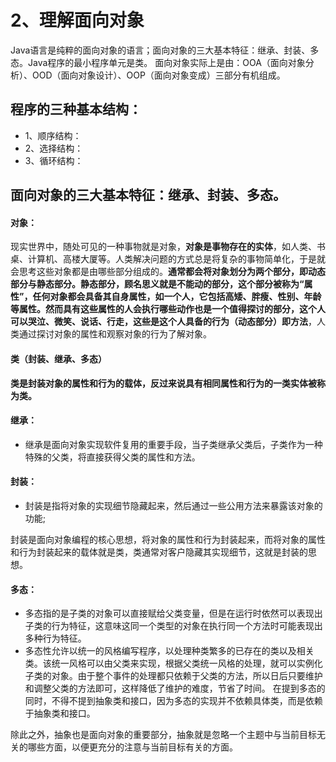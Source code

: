 # 2、理解面向对象
Java语言是纯粹的面向对象的语言；面向对象的三大基本特征：继承、封装、多态。Java程序的最小程序单元是类。
面向对象实际上是由：OOA（面向对象分析）、OOD（面向对象设计）、OOP（面向对象变成）三部分有机组成。
## 程序的三种基本结构：
- 1、顺序结构：
- 2、选择结构：
- 3、循环结构：
## 面向对象的三大基本特征：继承、封装、多态。
#### 对象：
现实世界中，随处可见的一种事物就是对象，**对象是事物存在的实体**，如人类、书桌、计算机、高楼大厦等。人类解决问题的方式总是将复杂的事物简单化，于是就会思考这些对象都是由哪些部分组成的。**通常都会将对象划分为两个部分，即动态部分与静态部分。静态部分，顾名思义就是不能动的部分，这个部分被称为“属性”，任何对象都会具备其自身属性，如一个人，它包括高矮、胖瘦、性别、年龄等属性。然而具有这些属性的人会执行哪些动作也是一个值得探讨的部分，这个人可以哭泣、微笑、说话、行走，这些是这个人具备的行为（动态部分）即方法**，人类通过探讨对象的属性和观察对象的行为了解对象。

#### 类（封装、继承、多态）
**类是封装对象的属性和行为的载体，反过来说具有相同属性和行为的一类实体被称为类。**

#### 继承：
- 继承是面向对象实现软件复用的重要手段，当子类继承父类后，子类作为一种特殊的父类，将直接获得父类的属性和方法。

#### 封装：
- 封装是指将对象的实现细节隐藏起来，然后通过一些公用方法来暴露该对象的功能;

封装是面向对象编程的核心思想，将对象的属性和行为封装起来，而将对象的属性和行为封装起来的载体就是类，类通常对客户隐藏其实现细节，这就是封装的思想。

#### 多态：
- 多态指的是子类的对象可以直接赋给父类变量，但是在运行时依然可以表现出子类的行为特征，这意味这同一个类型的对象在执行同一个方法时可能表现出多种行为特征。
- 多态性允许以统一的风格编写程序，以处理种类繁多的已存在的类以及相关类。该统一风格可以由父类来实现，根据父类统一风格的处理，就可以实例化子类的对象。由于整个事件的处理都只依赖于父类的方法，所以日后只要维护和调整父类的方法即可，这样降低了维护的难度，节省了时间。 在提到多态的同时，不得不提到抽象类和接口，因为多态的实现并不依赖具体类，而是依赖于抽象类和接口。

除此之外，抽象也是面向对象的重要部分，抽象就是忽略一个主题中与当前目标无关的哪些方面，以便更充分的注意与当前目标有关的方面。

